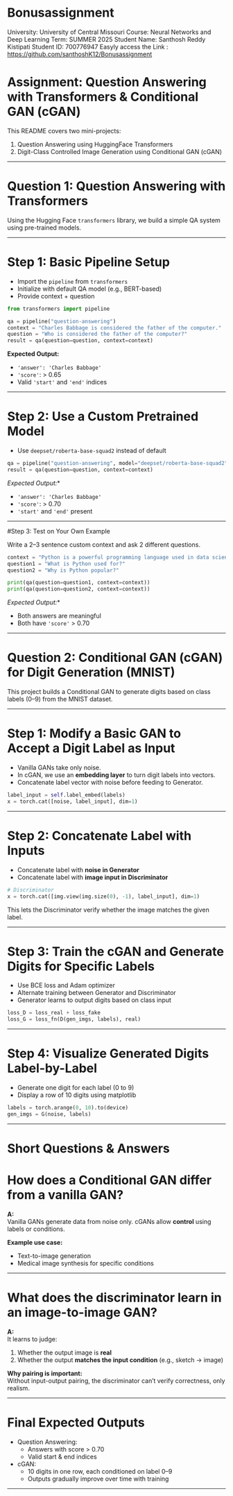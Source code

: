 # Bonusassignment
University: University of Central Missouri
Course: Neural Networks and Deep Learning
Term: SUMMER 2025
Student Name: Santhosh Reddy Kistipati
Student ID: 700776947
Easyly access the Link : https://github.com/santhoshK12/Bonusassignment

#  Assignment: Question Answering with Transformers & Conditional GAN (cGAN)

This README covers two mini-projects:

1.  Question Answering using HuggingFace Transformers  
2.  Digit-Class Controlled Image Generation using Conditional GAN (cGAN)

---

# Question 1: Question Answering with Transformers

Using the Hugging Face `transformers` library, we build a simple QA system using pre-trained models.

---

# Step 1: Basic Pipeline Setup

- Import the `pipeline` from `transformers`
- Initialize with default QA model (e.g., BERT-based)
- Provide context + question

```python
from transformers import pipeline

qa = pipeline("question-answering")
context = "Charles Babbage is considered the father of the computer."
question = "Who is considered the father of the computer?"
result = qa(question=question, context=context)
```

**Expected Output:**
- `'answer': 'Charles Babbage'`
- `'score'`: > 0.65
- Valid `'start'` and `'end'` indices

---

# Step 2: Use a Custom Pretrained Model

- Use `deepset/roberta-base-squad2` instead of default

```python
qa = pipeline("question-answering", model="deepset/roberta-base-squad2", tokenizer="deepset/roberta-base-squad2")
result = qa(question=question, context=context)
```

*Expected Output:**
- `'answer': 'Charles Babbage'`
- `'score'`: > 0.70
- `'start'` and `'end'` present

---

#Step 3: Test on Your Own Example

Write a 2–3 sentence custom context and ask 2 different questions.

```python
context = "Python is a powerful programming language used in data science. It is known for its simplicity and readability."
question1 = "What is Python used for?"
question2 = "Why is Python popular?"

print(qa(question=question1, context=context))
print(qa(question=question2, context=context))
```

*Expected Output:**
- Both answers are meaningful
- Both have `'score'` > 0.70

---

#  Question 2: Conditional GAN (cGAN) for Digit Generation (MNIST)

This project builds a Conditional GAN to generate digits based on class labels (0–9) from the MNIST dataset.

---

# Step 1: Modify a Basic GAN to Accept a Digit Label as Input

- Vanilla GANs take only noise.
- In cGAN, we use an **embedding layer** to turn digit labels into vectors.
- Concatenate label vector with noise before feeding to Generator.

```python
label_input = self.label_embed(labels)
x = torch.cat([noise, label_input], dim=1)
```

---

# Step 2: Concatenate Label with Inputs

- Concatenate label with **noise in Generator**
- Concatenate label with **image input in Discriminator**

```python
# Discriminator
x = torch.cat([img.view(img.size(0), -1), label_input], dim=1)
```

This lets the Discriminator verify whether the image matches the given label.

---

# Step 3: Train the cGAN and Generate Digits for Specific Labels

- Use BCE loss and Adam optimizer
- Alternate training between Generator and Discriminator
- Generator learns to output digits based on class input

```python
loss_D = loss_real + loss_fake
loss_G = loss_fn(D(gen_imgs, labels), real)
```

---

#  Step 4: Visualize Generated Digits Label-by-Label

- Generate one digit for each label (0 to 9)
- Display a row of 10 digits using matplotlib

```python
labels = torch.arange(0, 10).to(device)
gen_imgs = G(noise, labels)
```

---

#  Short Questions & Answers

# How does a Conditional GAN differ from a vanilla GAN?

**A:**  
Vanilla GANs generate data from noise only. cGANs allow **control** using labels or conditions.

**Example use case:**  
- Text-to-image generation  
- Medical image synthesis for specific conditions

---

# What does the discriminator learn in an image-to-image GAN?

**A:**  
It learns to judge:
1. Whether the output image is **real**  
2. Whether the output **matches the input condition** (e.g., sketch → image)

**Why pairing is important:**  
Without input-output pairing, the discriminator can’t verify correctness, only realism.

---

# Final Expected Outputs

- Question Answering:
  - Answers with score > 0.70
  - Valid start & end indices
- cGAN:
  - 10 digits in one row, each conditioned on label 0–9
  - Outputs gradually improve over time with training

---

